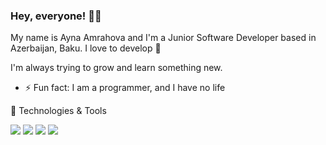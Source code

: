 ### Hey, everyone! 👋🏻

My name is Ayna Amrahova and I'm a Junior Software Developer based in Azerbaijan, Baku. I love to develop 💚

I'm always trying to grow and learn something new.



- ⚡ Fun fact: I am a programmer, and I have no life

 🔧 Technologies & Tools

![](https://img.shields.io/badge/Language-Java-informational?style=flat&logo=#007396&logoColor=white&color=2bbc8a)
![](https://img.shields.io/badge/Framework-Spring-informational?style=flat&logo=appveyor&logoColor=white&color=2bbc8a)
![](https://img.shields.io/badge/Database-MySQL-informational?style=flat&logo=appveyor&logoColor=white&color=2bbc8a)
![](https://img.shields.io/badge/Editor-IntelliJ-informational?style=flat&logo=appveyor&logoColor=white&color=2bbc8a)
